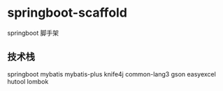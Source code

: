 # springboot-scaffold
springboot 脚手架

## 技术栈

springboot
mybatis
mybatis-plus
knife4j
common-lang3
gson
easyexcel
hutool
lombok